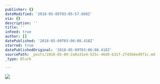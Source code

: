 ```yaml
---
publisher: {}
dateModified: '2018-05-09T03:05:57.688Z'
via: {}
description: ''
title: ''
inFeed: true
author: []
datePublished: '2018-05-09T03:06:08.418Z'
starred: true
datePublishedOriginal: '2018-05-09T03:06:08.418Z'
sourcePath: _posts/2018-05-09-2a8a31e4-525c-46d0-b31f-2f43b6ed971c.md
_type: Blurb

---
```

![](https://the-grid-user-content.s3-us-west-2.amazonaws.com/dda3d875-1c0b-4f23-a7e1-07b7c5a2fa51.jpg)